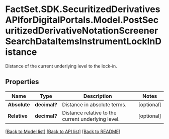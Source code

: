 # FactSet.SDK.SecuritizedDerivativesAPIforDigitalPortals.Model.PostSecuritizedDerivativeNotationScreenerSearchDataItemsInstrumentLockInDistance
Distance of the current underlying level to the lock-in.

## Properties

Name | Type | Description | Notes
------------ | ------------- | ------------- | -------------
**Absolute** | **decimal?** | Distance in absolute terms. | [optional] 
**Relative** | **decimal?** | Distance relative to the current underlying level. | [optional] 

[[Back to Model list]](../README.md#documentation-for-models) [[Back to API list]](../README.md#documentation-for-api-endpoints) [[Back to README]](../README.md)

